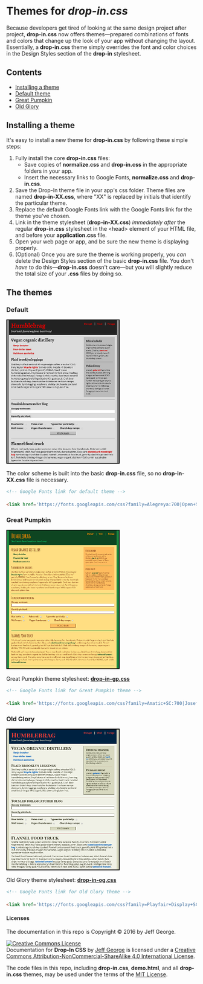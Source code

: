 # Themes for _drop-in.css_

Because developers get tired of looking at the same design project after project, **drop-in.css** now offers themes&mdash;prepared combinations of fonts and colors that change up the look of your app without changing the layout. Essentially, a **drop-in.css** theme simply overrides the font and color choices in the Design Styles section of the **drop-in** stylesheet.

## Contents

- [Installing a theme](#installing-a-theme)
- [Default theme](#default)
- [Great Pumpkin](#great-pumpkin)
- [Old Glory](#old-glory)

## Installing a theme
It's easy to install a new theme for **drop-in.css** by following these simple steps:


1. Fully install the core **drop-in.css** files:
    * Save copies of **normalize.css** and **drop-in.css** in the appropriate folders in your app.
    * Insert the necessary links to Google Fonts, **normalize.css** and **drop-in.css**.
2. Save the Drop-In theme file in your app's css folder. Theme files are named **drop-in-XX.css**, where "XX" is replaced by initials that identify the particular theme.
3. Replace the default Google Fonts link with the Google Fonts link for the theme you've chosen.
4. Link in the theme stylesheet (**drop-in-XX.css**) _immediately after_ the regular **drop-in.css** stylesheet in the \<head> element of your HTML file, and before your **application.css** file.
5. Open your web page or app, and be sure the new theme is displaying properly.
6. (Optional) Once you are sure the theme is working properly, you _can_ delete the Design Styles section of the basic **drop-in.css** file. You don't _have_ to do this&mdash;**drop-in.css** doesn't care&mdash;but you will slightly reduce the total size of your **.css** files by doing so.

## The themes

### Default

![Default Theme](https://github.com/webdevjeffus/drop-in-css/blob/master/img/default_theme.png "Default theme screenshot")

The color scheme is built into the basic **drop-in.css** file, so no **drop-in-XX.css** file is necessary.

```html
<!-- Google Fonts link for default theme -->

<link href='https://fonts.googleapis.com/css?family=Alegreya:700|Open+Sans:400,700,400italic,700italic' rel='stylesheet' type='text/css'>
```

### Great Pumpkin

![Great Pumpkin Theme](https://github.com/webdevjeffus/drop-in-css/blob/master/img/great_pumpkin_theme.png "Great Pumpkin theme screenshot")

Great Pumpkin theme stylesheet: [**drop-in-gp.css**](https://github.com/webdevjeffus/drop-in-css/blob/master/css/drop-in-gp.css "Great Pumpkin theme screenshot")

```html
<!-- Google Fonts link for Great Pumpkin theme -->

<link href='https://fonts.googleapis.com/css?family=Amatic+SC:700|Josefin+Sans:400,400italic,700,700italic' rel='stylesheet' type='text/css'>
```

### Old Glory

![Old Glory Theme](https://github.com/webdevjeffus/drop-in-css/blob/master/img/old_glory_theme.png "Old Glory theme screenshot")

Old Glory theme stylesheet: [**drop-in-og.css**](https://github.com/webdevjeffus/drop-in-css/blob/master/css/drop-in-og.css "Old Glory theme screenshot")

```html
<!-- Google Fonts link for Old Glory theme -->

<link href='https://fonts.googleapis.com/css?family=Playfair+Display+SC:700|Open+Sans:400,700,400italic,700italic' rel='stylesheet' type='text/css'>
```


#### Licenses

The documentation in this repo is Copyright &copy; 2016 by Jeff George.

<a rel="license" href="http://creativecommons.org/licenses/by-nc-sa/4.0/"><img alt="Creative Commons License" style="border-width:0" src="https://i.creativecommons.org/l/by-nc-sa/4.0/88x31.png" /></a><br /><span xmlns:dct="http://purl.org/dc/terms/" property="dct:title">Documentation for <b>Drop-In CSS</b></span> by <a xmlns:cc="http://creativecommons.org/ns#" href="webdevjeff.us" property="cc:attributionName" rel="cc:attributionURL">Jeff George</a> is licensed under a <a rel="license" href="http://creativecommons.org/licenses/by-nc-sa/4.0/">Creative Commons Attribution-NonCommercial-ShareAlike 4.0 International License</a>.

The code files in this repo, including **drop-in.css**, **demo.html**, and all **drop-in.css** themes, may be used under the terms of the [MIT License](https://opensource.org/licenses/MIT).
